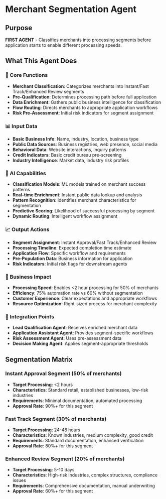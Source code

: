 # Merchant Segmentation Agent

## Purpose
**FIRST AGENT** - Classifies merchants into processing segments before application starts to enable different processing speeds.

## What This Agent Does

### 🎯 Core Functions
- **Merchant Classification**: Categorizes merchants into Instant/Fast Track/Enhanced Review segments
- **Pre-Qualification**: Determines processing path before full application
- **Data Enrichment**: Gathers public business intelligence for classification
- **Flow Routing**: Directs merchants to appropriate application workflows
- **Risk Pre-Assessment**: Initial risk indicators for segment assignment

### 📊 Input Data
- **Basic Business Info**: Name, industry, location, business type
- **Public Data Sources**: Business registries, web presence, social media
- **Behavioral Data**: Website interactions, inquiry patterns
- **Credit Indicators**: Basic credit bureau pre-screening
- **Industry Intelligence**: Market data, industry risk profiles

### 🤖 AI Capabilities
- **Classification Models**: ML models trained on merchant success patterns
- **Real-time Enrichment**: Instant public data lookup and analysis
- **Pattern Recognition**: Identifies merchant characteristics for segmentation
- **Predictive Scoring**: Likelihood of successful processing by segment
- **Dynamic Routing**: Intelligent workflow assignment

### 📈 Output Actions
- **Segment Assignment**: Instant Approval/Fast Track/Enhanced Review
- **Processing Timeline**: Expected completion time estimate
- **Application Flow**: Specific workflow and requirements
- **Pre-Population Data**: Business information for application
- **Risk Indicators**: Initial risk flags for downstream agents

### 🎯 Business Impact
- **Processing Speed**: Enables <2 hour processing for 50% of merchants
- **Efficiency**: 75% automation rate vs 60% without segmentation
- **Customer Experience**: Clear expectations and appropriate workflows
- **Resource Optimization**: Right-sized process for merchant complexity

### 🔗 Integration Points
- **Lead Qualification Agent**: Receives enriched merchant data
- **Application Assistant Agent**: Provides segment-specific workflows
- **Risk Assessment Agent**: Uses pre-assessment data
- **Decision Making Agent**: Applies segment-appropriate thresholds

## Segmentation Matrix

### **Instant Approval Segment (50% of merchants)**
- **Target Processing**: <2 hours
- **Characteristics**: Standard retail, established businesses, low-risk industries
- **Requirements**: Minimal documentation, automated processing
- **Approval Rate**: 90%+ for this segment

### **Fast Track Segment (30% of merchants)**
- **Target Processing**: 24-48 hours  
- **Characteristics**: Known industries, medium complexity, good credit
- **Requirements**: Standard documentation, enhanced verification
- **Approval Rate**: 80%+ for this segment

### **Enhanced Review Segment (20% of merchants)**
- **Target Processing**: 5-10 days
- **Characteristics**: High-risk industries, complex structures, compliance issues
- **Requirements**: Comprehensive documentation, manual underwriting
- **Approval Rate**: 60%+ for this segment